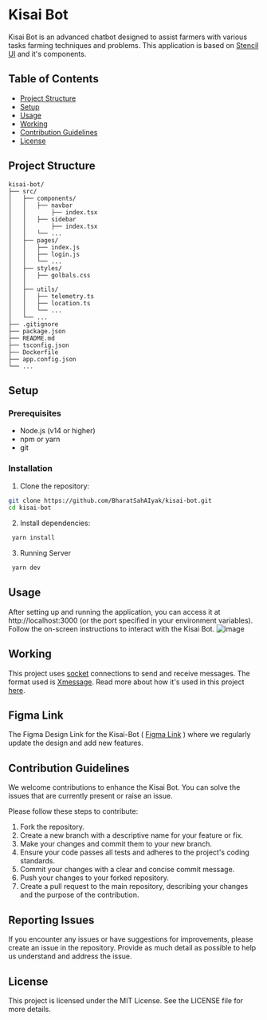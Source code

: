 # Kisai Bot

Kisai Bot is an advanced chatbot designed to assist farmers with various tasks farming techniques and problems. This application is based on [Stencil UI](https://github.com/SamagraX-Stencil/stencil-web) and it's components.

## Table of Contents

- [Project Structure](#project-structure)
- [Setup](#setup)
- [Usage](#usage)
- [Working](#working)
- [Contribution Guidelines](#contribution-guidelines)
- [License](#license)

## Project Structure

```
kisai-bot/
├── src/
│   ├── components/
│   │   ├── navbar
│   │       ├── index.tsx
│   │   ├── sidebar
│   │       ├── index.tsx
│   │   └── ...
│   ├── pages/
│   │   ├── index.js
│   │   ├── login.js
│   │   └── ...
│   ├── styles/
│   │   ├── golbals.css
│   │
│   ├── utils/
│   │   ├── telemetry.ts
│   │   ├── location.ts
│   │   └── ...
│   └── ...
├── .gitignore
├── package.json
├── README.md
├── tsconfig.json
├── Dockerfile
├── app.config.json
└── ...
```

## Setup

### Prerequisites

- Node.js (v14 or higher)
- npm or yarn
- git

### Installation

1.  Clone the repository:

```bash
git clone https://github.com/BharatSahAIyak/kisai-bot.git
cd kisai-bot
```

2. Install dependencies:

```bash
 yarn install
```

3. Running Server

```bash
 yarn dev
```

## Usage

After setting up and running the application, you can access it at http://localhost:3000 (or the port specified in your environment variables). Follow the on-screen instructions to interact with the Kisai Bot.
![image](https://github.com/user-attachments/assets/b2583cd2-5180-47fc-b2e2-2fedfb229dae)

## Working

This project uses [socket](https://socket.io/docs/v4/tutorial/introduction) connections to send and receive messages. The format used is [Xmessage](https://www.npmjs.com/package/@samagra-x/xmessage). Read more about how it's used in this project [here](https://github.com/BharatSahAIyak/kisai-bot/blob/dev/docs/sockets.md).

## Figma Link

The Figma Design Link for the Kisai-Bot ( [Figma Link](https://www.figma.com/design/RdtZTj500mtpGL97sLau9T/KSAI-Flow?node-id=166-2362&t=hI0KiIi4F2gBdH8y-0) ) where we regularly update the design and add new features.

## Contribution Guidelines

We welcome contributions to enhance the Kisai Bot. You can solve the issues that are currently present or raise an issue.

Please follow these steps to contribute:

1.  Fork the repository.
2.  Create a new branch with a descriptive name for your feature or fix.
3.  Make your changes and commit them to your new branch.
4.  Ensure your code passes all tests and adheres to the project's coding standards.
5.  Commit your changes with a clear and concise commit message.
6.  Push your changes to your forked repository.
7.  Create a pull request to the main repository, describing your changes and the purpose of the contribution.

## Reporting Issues

If you encounter any issues or have suggestions for improvements, please create an issue in the repository. Provide as much detail as possible to help us understand and address the issue.

## License

This project is licensed under the MIT License. See the LICENSE file for more details.
